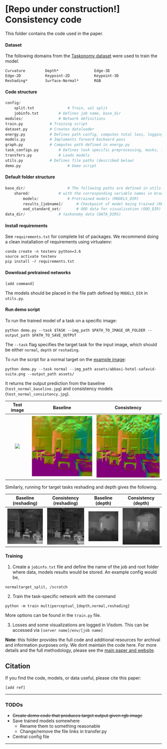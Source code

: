 # [Repo under construction!] Consistency code

This folder contains the code used in the paper.

#### Dataset

The following domains from the [Taskonomy dataset](https://github.com/StanfordVL/taskonomy/tree/master/data) were used to train the model.

```
Curvature         Depth*                Edge-3D        
Edge-2D           Keypoint-2D           Keypoint-3D     
Reshading*        Surface-Normal*       RGB
```

#### Code structure

```python
config/  
    split.txt             	# Train, val split
    jobinfo.txt			# Defines job name, base_dir
modules/          		# Network definitions
train.py			# Training script
dataset.py			# Creates dataloader
energy.py			# Defines path config, computes total loss, logging
models.py			# Implements forward backward pass
graph.py			# Computes path defined in energy.py
task_configs.py			# Defines task specific preprocessing, masks, loss fn
transfers.py			# Loads models
utils.py			# Defines file paths (described below) 
demo.py             		# Demo script
```

#### Default folder structure
```python
base_dir/  		            # The following paths are defined in utils.py (BASE_DIR)
    shared/			    # with the corresponding variable names in brackets
        models/			    # Pretrained models (MODELS_DIR)
        results_[jobname]/	    # Checkpoint of model being trained (RESULTS_DIR)
        ood_standard_set/	    # OOD data for visualization (OOD_DIR)
data_dir/			    # taskonomy data (DATA_DIRS)
```

#### Install requirements
See `requirements.txt` for complete list of packages. We recommend doing a clean installation of requirements using virtualenv:

```
conda create -n testenv python=3.6
source activate testenv
pip install -r requirements.txt
```

#### Download pretrained networks
```
[add command]
```
The models should be placed in the file path defined by `MODELS_DIR` in `utils.py`.

#### Run demo script

To run the trained model of a task on a specific image:

```
python demo.py --task $TASK --img_path $PATH_TO_IMAGE_OR_FOLDER --output_path $PATH_TO_SAVE_OUTPUT
```

The `--task` flag specifies the target task for the input image, which should be either `normal`, `depth` or `reshading`.

To run the script for a normal target on the [example image](./assets/abbasi-hotel-safavid-suite.png):

```
python demo.py --task normal --img_path assets/abbasi-hotel-safavid-suite.png --output_path assets/
```

It returns the output prediction from the baseline (`test_normal_baseline.jpg`) and consistency models (`test_normal_consistency.jpg`).

Test image                 |  Baseline			|  Consistency
:-------------------------:|:-------------------------: |:-------------------------:
![](./assets/abbasi-hotel-safavid-suite.png)  |  ![](./assets/abbasi-hotel-safavid-suite_normal_baseline.jpg) |  ![](./assets/abbasi-hotel-safavid-suite_normal_consistency.jpg)


Similarly, running for target tasks reshading and depth gives the following.

  Baseline (reshading)      |  Consistency (reshading)   |  Baseline (depth)	       |  Consistency (depth)
:-------------------------: |:-------------------------: | :-------------------------: |:-------------------------:
![](./assets/abbasi-hotel-safavid-suite_reshading_baseline.jpg) |  ![](./assets/abbasi-hotel-safavid-suite_reshading_consistency.jpg) | ![](./assets/abbasi-hotel-safavid-suite_depth_baseline.jpg) |  ![](./assets/abbasi-hotel-safavid-suite_depth_consistency.jpg)



#### Training

1) Create a `jobinfo.txt` file and define the name of the job and root folder where data, models results would be stored. An example config would be,

```
normaltarget_split, /scratch
```

2) Train the task-specific network with the command

```
python -m train multiperceptual_{depth,normal,reshading}
```
More options can be found in the `train.py` file.

3) Losses and some visualizations are logged in Visdom. This can be accessed via `[server name]/env/[job name]`

**Note**: this folder provides the full code and additional resources for archival and information purposes only. We dont maintain the code here.  For more details and the full methodology, please see the [main paper and website]().

## Citation
If you find the code, models, or data useful, please cite this paper:

```
[add ref]
```


----
### TODOs

- <del> Create demo code that produces target output given rgb image
- Save trained models somewhere
	- Rename them to something reasonable
	- Change/remove the file links in transfer.py
- Central config file

----

